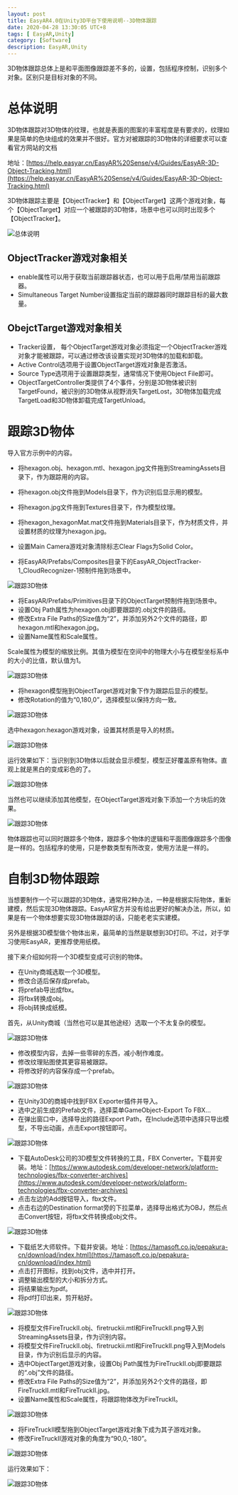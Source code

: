 ```yaml
---
layout: post
title: EasyAR4.0在Unity3D平台下使用说明--3D物体跟踪
date: 2020-04-28 13:30:05 UTC+8
tags: [ EasyAR,Unity]
category: [Software]
description: EasyAR,Unity
---
```


3D物体跟踪总体上是和平面图像跟踪差不多的，设置，包括程序控制，识别多个对象。区别只是目标对象的不同。

<!-- more -->

# 总体说明

3D物体跟踪对3D物体的纹理，也就是表面的图案的丰富程度是有要求的，纹理如果是简单的色块组成的效果并不很好。官方对被跟踪的3D物体的详细要求可以查看官方网站的文档

地址：[https://help.easyar.cn/EasyAR%20Sense/v4/Guides/EasyAR-3D-Object-Tracking.html](https://help.easyar.cn/EasyAR%20Sense/v4/Guides/EasyAR-3D-Object-Tracking.html)

3D物体跟踪主要是【ObjectTracker】和【ObjectTarget】这两个游戏对象，每个【ObjectTarget】对应一个被跟踪的3D物体，场景中也可以同时出现多个【ObjectTracker】。

![总体说明](/images/2020-04-28-ObjectTarget-01.jpg)

## ObjectTracker游戏对象相关

- enable属性可以用于获取当前跟踪器状态，也可以用于启用/禁用当前跟踪器。
- Simultaneous Target Number设置指定当前的跟踪器同时跟踪目标的最大数量。

## ObejctTarget游戏对象相关

- Tracker设置，	每个ObjectTarget游戏对象必须指定一个ObjectTracker游戏对象才能被跟踪，可以通过修改该设置实现对3D物体的加载和卸载。
- Active Control选项用于设置ObjectTarget游戏对象是否激活。
- Source Type选项用于设置跟踪类型，通常情况下使用Object File即可。
- ObjectTargetController类提供了4个事件，分别是3D物体被识别TargetFound，被识别的3D物体从视野消失TargetLost，3D物体加载完成TargetLoad和3D物体卸载完成TargetUnload。

# 跟踪3D物体

导入官方示例中的内容。

- 将hexagon.obj、hexagon.mtl、hexagon.jpg文件拖到StreamingAssets目录下，作为跟踪用的内容。
- 将hexagon.obj文件拖到Models目录下，作为识别后显示用的模型。
- 将hexagon.jpg文件拖到Textures目录下，作为模型纹理。
- 将hexagon_hexagonMat.mat文件拖到Materials目录下，作为材质文件，并设置材质的纹理为hexagon.jpg。

- 设置Main Camera游戏对象清除标志Clear Flags为Solid Color。
- 将EasyAR/Prefabs/Composites目录下的EasyAR_ObjectTracker-1_CloudRecognizer-1预制件拖到场景中。

![跟踪3D物体](/images/2020-04-28-ObjectTarget-08.jpg)

- 将EasyAR/Prefabs/Primitives目录下的ObjectTarget预制件拖到场景中。
- 设置Obj Path属性为hexagon.obj即要跟踪的.obj文件的路径。
- 修改Extra File Paths的Size值为“2”，并添加另外2个文件的路径，即hexagon.mtl和hexagon.jpg。
- 设置Name属性和Scale属性。

Scale属性为模型的缩放比例。其值为模型在空间中的物理大小与在模型坐标系中的大小的比值，默认值为1。

![跟踪3D物体](/images/2020-04-28-ObjectTarget-09.jpg)

- 将hexagon模型拖到ObjectTarget游戏对象下作为跟踪后显示的模型。
- 修改Rotation的值为“0,180,0”，选择模型以保持方向一致。

![跟踪3D物体](/images/2020-04-28-ObjectTarget-10.jpg)

选中hexagon:hexagon游戏对象，设置其材质是导入的材质。

![跟踪3D物体](/images/2020-04-28-ObjectTarget-11.jpg)

运行效果如下：当识别到3D物体以后就会显示模型，模型正好覆盖原有物体。直观上就是黑白的变成彩色的了。

![跟踪3D物体](/images/2020-04-28-ObjectTarget-12.jpg)

当然也可以继续添加其他模型，在ObjectTarget游戏对象下添加一个方块后的效果。

![跟踪3D物体](/images/2020-04-28-ObjectTarget-14.jpg)

物体跟踪也可以同时跟踪多个物体，跟踪多个物体的逻辑和平面图像跟踪多个图像是一样的。包括程序的使用，只是参数类型有所改变，使用方法是一样的。

# 自制3D物体跟踪

当想要制作一个可以跟踪的3D物体，通常用2种办法，一种是根据实际物体，重新建模，然后实现3D物体跟踪。EasyAR官方并没有给出更好的解决办法，所以，如果是有一个物体想要实现3D物体跟踪的话，只能老老实实建模。

另外是根据3D模型做个物体出来，最简单的当然是联想到3D打印。不过，对于学习使用EasyAR，更推荐使用纸模。

接下来介绍如何将一个3D模型变成可识别的物体。

- 在Unity商城选取一个3D模型。
- 修改合适后保存成prefab。
- 将prefab导出成fbx。
- 将fbx转换成obj。
- 将obj转换成纸模。

首先，从Unity商城（当然也可以是其他途经）选取一个不太复杂的模型。

![跟踪3D物体](/images/2020-04-28-ObjectTarget-20.jpg)

- 修改模型内容，去掉一些零碎的东西，减小制作难度。
- 修改纹理贴图使其更容易被跟踪。
- 将修改好的内容保存成一个prefab。

![跟踪3D物体](/images/2020-04-28-ObjectTarget-21.jpg)

- 在Unity3D的商城中找到FBX Exporter插件并导入。
- 选中之前生成的Prefab文件，选择菜单GameObject-Export To FBX...
- 在弹出窗口中，选择导出的路径Export Path，在Include选项中选择只导出模型，不导出动画，点击Export按钮即可。

![跟踪3D物体](/images/2020-04-28-ObjectTarget-22.jpg)

- 下载AutoDesk公司的3D模型文件转换的工具，FBX Converter。下载并安装。地址：[https://www.autodesk.com/developer-network/platform-technologies/fbx-converter-archives](https://www.autodesk.com/developer-network/platform-technologies/fbx-converter-archives)
- 点击左边的Add按钮导入，fbx文件。
- 点击右边的Destination format旁的下拉菜单，选择导出格式为OBJ，然后点击Convert按钮，将fbx文件转换成obj文件。

![跟踪3D物体](/images/2020-04-28-ObjectTarget-23.jpg)

- 下载纸艺大师软件。下载并安装。地址：[https://tamasoft.co.jp/pepakura-cn/download/index.html](https://tamasoft.co.jp/pepakura-cn/download/index.html)
- 点击打开图标，找到obj文件，选中并打开。
- 调整输出模型的大小和拆分方式。
- 将结果输出为pdf。
- 将pdf打印出来，剪开粘好。

![跟踪3D物体](/images/2020-04-28-ObjectTarget-24.jpg)

- 将模型文件FireTruckII.obj、firetruckii.mtl和FireTruckII.png导入到StreamingAssets目录，作为识别内容。
- 将模型文件FireTruckII.obj、firetruckii.mtl和FireTruckII.png导入到Models目录，作为识别后显示的内容。
- 选中ObjectTarget游戏对象，设置Obj Path属性为FireTruckII.obj即要跟踪的“.obj”文件的路径。
- 修改Extra File Paths的Size值为“2”，并添加另外2个文件的路径，即FireTruckII.mtl和FireTruckII.jpg。
- 设置Name属性和Scale属性，将跟踪物体改为FireTruckII。

![跟踪3D物体](/images/2020-04-28-ObjectTarget-25.jpg)

- 将FireTruckII模型拖到ObjectTarget游戏对象下成为其子游戏对象。
- 修改FireTruckII游戏对象的角度为“90,0,-180”。

![跟踪3D物体](/images/2020-04-28-ObjectTarget-26.jpg)

运行效果如下：

![跟踪3D物体](/images/2020-04-28-ObjectTarget-27.jpg)